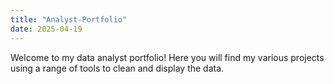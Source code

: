 ```yaml
---
title: "Analyst-Portfolio"
date: 2025-04-19
---
```

Welcome to my data analyst portfolio!  Here you will find my various projects using a range of tools to clean and display the data.
